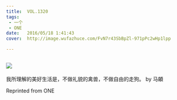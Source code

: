 ```yaml
---
title:	VOL.1320
tags:
 - 一个
 - ONE
date:	2016/05/18 1:41:43
cover:	http://image.wufazhuce.com/FvN7r43SbBpZl-971pPc2wHp1lpp

---
```

![](http://image.wufazhuce.com/FvN7r43SbBpZl-971pPc2wHp1lpp)
---

我所理解的美好生活是，不做礼貌的禽兽，不做自由的走狗。 by 马頔
 
Reprinted from ONE
